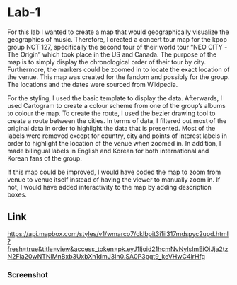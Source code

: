# Lab-1

For this lab I wanted to create a map that would geographically visualize the geographies of music. Therefore, I created a concert tour map for the kpop group NCT 127, specifically the second tour of their world tour “NEO CITY -The Origin” which took place in the US and Canada. The purpose of the map is to simply display the chronological order of their tour by city. Furthermore, the markers could be zoomed in to locate the exact location of the venue. This map was created for the fandom and possibly for the group. The locations and the dates were sourced from Wikipedia.  

For the styling, I used the basic template to display the data. Afterwards, I used Cartogram to create a colour scheme from one of the group’s albums to colour the map. To create the route, I used the bezier drawing tool to create a route between the cities. In terms of data, I filtered out most of the original data in order to highlight the data that is presented. Most of the labels were removed except for country, city and points of interest labels in order to highlight the location of the venue when zoomed in. In addition, I made bilingual labels in English and Korean for both international and Korean fans of the group. 

If this map could be improved, I would have coded the map to zoom from venue to venue itself instead of having the viewer to manually zoom in. If not, I would have added interactivity to the map by adding description boxes. 

## Link

https://api.mapbox.com/styles/v1/wmarco7/cklbpit3i1ii317mdspyc2upd.html?fresh=true&title=view&access_token=pk.eyJ1Ijoid21hcmNvNyIsImEiOiJja2tzN2Fla20wNTNlMnBxb3UxbXh1dmJ3In0.SA0P3pgt9_keVHwC4irHfg

### Screenshot
